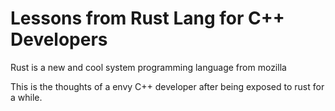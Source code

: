 # Lessons from Rust Lang for C++ Developers

Rust is a new and cool system programming language from mozilla

This is the thoughts of a envy C++ developer after being exposed to rust for a while.
 
